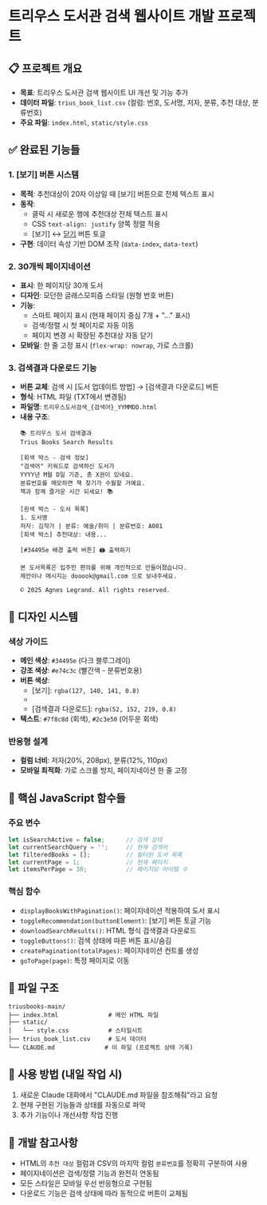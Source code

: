 # 트리우스 도서관 검색 웹사이트 개발 프로젝트

## 📋 프로젝트 개요
- **목표**: 트리우스 도서관 검색 웹사이트 UI 개선 및 기능 추가
- **데이터 파일**: `trius_book_list.csv` (컬럼: 번호, 도서명, 저자, 분류, 추천 대상, 분류번호)
- **주요 파일**: `index.html`, `static/style.css`

## ✅ 완료된 기능들

### 1. [보기] 버튼 시스템
- **목적**: 추천대상이 20자 이상일 때 [보기] 버튼으로 전체 텍스트 표시
- **동작**: 
  - 클릭 시 새로운 행에 추천대상 전체 텍스트 표시
  - CSS `text-align: justify` 양쪽 정렬 적용
  - [보기] ↔ [닫기] 버튼 토글
- **구현**: 데이터 속성 기반 DOM 조작 (`data-index`, `data-text`)

### 2. 30개씩 페이지네이션
- **표시**: 한 페이지당 30개 도서
- **디자인**: 모던한 글래스모피즘 스타일 (원형 번호 버튼)
- **기능**: 
  - 스마트 페이지 표시 (현재 페이지 중심 7개 + "..." 표시)
  - 검색/정렬 시 첫 페이지로 자동 이동
  - 페이지 변경 시 확장된 추천대상 자동 닫기
- **모바일**: 한 줄 고정 표시 (`flex-wrap: nowrap`, 가로 스크롤)

### 3. 검색결과 다운로드 기능
- **버튼 교체**: 검색 시 [도서 업데이트 방법] → [검색결과 다운로드] 버튼
- **형식**: HTML 파일 (TXT에서 변경됨)
- **파일명**: `트리우스도서검색_{검색어}_YYMMDD.html`
- **내용 구조**:
  ```
  📚 트리우스 도서 검색결과
  Trius Books Search Results
  
  [회색 박스 - 검색 정보]
  "검색어" 키워드로 검색하신 도서가
  YYYY년 M월 D일 기준, 총 X권이 있네요.
  분류번호를 메모하면 책 찾기가 수월할 거예요.
  책과 함께 즐거운 시간 되세요! 📚
  
  [흰색 박스 - 도서 목록]
  1. 도서명
  저자: 김작가 | 분류: 예술/취미 | 분류번호: A001
  [회색 박스] 추천대상: 내용...
  
  [#34495e 배경 출력 버튼] 🖨️ 출력하기
  
  본 도서목록은 입주민 편의를 위해 개인적으로 만들어졌습니다.
  제안이나 메시지는 dooook@gmail.com 으로 보내주세요.
  
  © 2025 Agnes Legrand. All rights reserved.
  ```

## 🎨 디자인 시스템

### 색상 가이드
- **메인 색상**: `#34495e` (다크 블루그레이)
- **강조 색상**: `#e74c3c` (빨간색 - 분류번호용)
- **버튼 색상**:
  - [보기]: `rgba(127, 140, 141, 0.8)`
  - [닫기]: `#34495e`
  - [검색결과 다운로드]: `rgba(52, 152, 219, 0.8)`
- **텍스트**: `#7f8c8d` (회색), `#2c3e50` (어두운 회색)

### 반응형 설계
- **컬럼 너비**: 저자(20%, 208px), 분류(12%, 110px)
- **모바일 최적화**: 가로 스크롤 방지, 페이지네이션 한 줄 고정

## 🔧 핵심 JavaScript 함수들

### 주요 변수
```javascript
let isSearchActive = false;      // 검색 상태
let currentSearchQuery = '';     // 현재 검색어
let filteredBooks = [];          // 필터된 도서 목록
let currentPage = 1;             // 현재 페이지
let itemsPerPage = 30;           // 페이지당 아이템 수
```

### 핵심 함수
- `displayBooksWithPagination()`: 페이지네이션 적용하여 도서 표시
- `toggleRecommendation(buttonElement)`: [보기] 버튼 토글 기능
- `downloadSearchResults()`: HTML 형식 검색결과 다운로드
- `toggleButtons()`: 검색 상태에 따른 버튼 표시/숨김
- `createPagination(totalPages)`: 페이지네이션 컨트롤 생성
- `goToPage(page)`: 특정 페이지로 이동

## 📁 파일 구조
```
triusbooks-main/
├── index.html              # 메인 HTML 파일
├── static/
│   └── style.css           # 스타일시트
├── trius_book_list.csv     # 도서 데이터
└── CLAUDE.md              # 이 파일 (프로젝트 상태 기록)
```

## 🚀 사용 방법 (내일 작업 시)
1. 새로운 Claude 대화에서 "CLAUDE.md 파일을 참조해줘"라고 요청
2. 현재 구현된 기능들과 상태를 자동으로 파악
3. 추가 기능이나 개선사항 작업 진행

## 📝 개발 참고사항
- HTML의 `추천 대상` 컬럼과 CSV의 마지막 컬럼 `분류번호`를 정확히 구분하여 사용
- 페이지네이션은 검색/정렬 기능과 완전히 연동됨
- 모든 스타일은 모바일 우선 반응형으로 구현됨
- 다운로드 기능은 검색 상태에 따라 동적으로 버튼이 교체됨